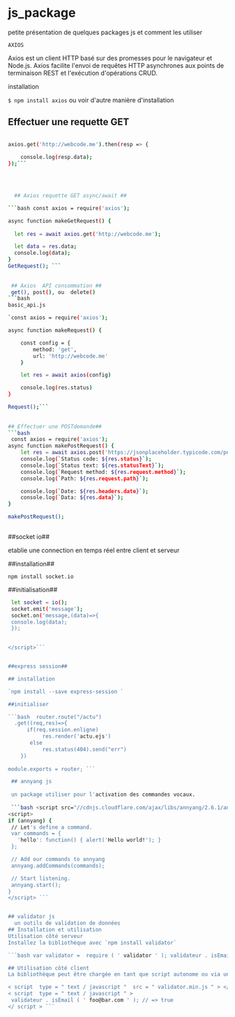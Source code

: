 # js_package
petite présentation de quelques packages js et comment les utiliser


`AXIOS`

Axios est un client HTTP basé sur des promesses pour le navigateur et Node.js. Axios facilite l'envoi de requêtes HTTP asynchrones aux points de terminaison REST et l'exécution d'opérations CRUD.

installation

`$ npm install axios` ou voir d'autre manière d'installation

## Effectuer une requette GET ##

```bash const axios = require('axios');

axios.get('http://webcode.me').then(resp => {

    console.log(resp.data);
});```
  
    
    

  ## Axios requette GET async/await ##

```bash const axios = require('axios');

async function makeGetRequest() {
  
  let res = await axios.get('http://webcode.me');

  let data = res.data;
  console.log(data);
}
GetRequest(); ```
  
  
 ## Axios  API consommation ##
 get(), post(), ou  delete() 
```bash
basic_api.js

`const axios = require('axios');

async function makeRequest() {

    const config = {
        method: 'get',
        url: 'http://webcode.me'
    }

    let res = await axios(config)

    console.log(res.status)
}

Request();``` 
  
  
## Effectuer une POSTdemande##
```bash 
 const axios = require('axios');
async function makePostRequest() {
    let res = await axios.post('https://jsonplaceholder.typicode.com/posts');
    console.log(`Status code: ${res.status}`);
    console.log(`Status text: ${res.statusText}`);
    console.log(`Request method: ${res.request.method}`);
    console.log(`Path: ${res.request.path}`);

    console.log(`Date: ${res.headers.date}`);
    console.log(`Data: ${res.data}`);
}

makePostRequest();
  
  ```
  
  ##socket io##
  
  etablie une connection en temps réel entre client et serveur
  
  
 ##installation##
 
 ` npm install socket.io `
 
 ##initialisation##
 
 ```bash <script> 
  let socket = io();
  socket.emit('message');
  socket.on('message,(data)=>{
  console.log(data);
  });
  
 
 </script>```
 
 
 ##express session##
 
 ## installation 
 
 `npm install --save express-session `
 
 ##initialiser 
 
 ```bash  router.route("/actu")
   .get((req,res)=>{
       if(req.session.enligne)
            res.render('actu.ejs')
        else
            res.status(404).send("err")
     })
      
module.exports = router; ```
 
  ## annyang js 
  
  un package utiliser pour l'activation des commandes vocaux.
  
  ```bash <script src="//cdnjs.cloudflare.com/ajax/libs/annyang/2.6.1/annyang.min.js"></script>
<script>
if (annyang) {
  // Let's define a command.
  var commands = {
    'hello': function() { alert('Hello world!'); }
  };

  // Add our commands to annyang
  annyang.addCommands(commands);

  // Start listening.
  annyang.start();
}
</script> ``` 


## validator js
   un outils de validation de données
## Installation et utilisation
Utilisation côté serveur
Installez la bibliothèque avec `npm install validator`

```bash var validator =  require ( ' validator ' ); validateur . isEmail ( ' foo@bar.com ' ); // => true  `  

## Utilisation côté client
La bibliothèque peut être chargée en tant que script autonome ou via un chargeur compatible avec AMD.

< script  type = " text / javascript "  src = " validator.min.js " > </ script > 
< script  type = " text / javascript " >
  validateur . isEmail ( ' foo@bar.com ' ); // => true
</ script > ```
